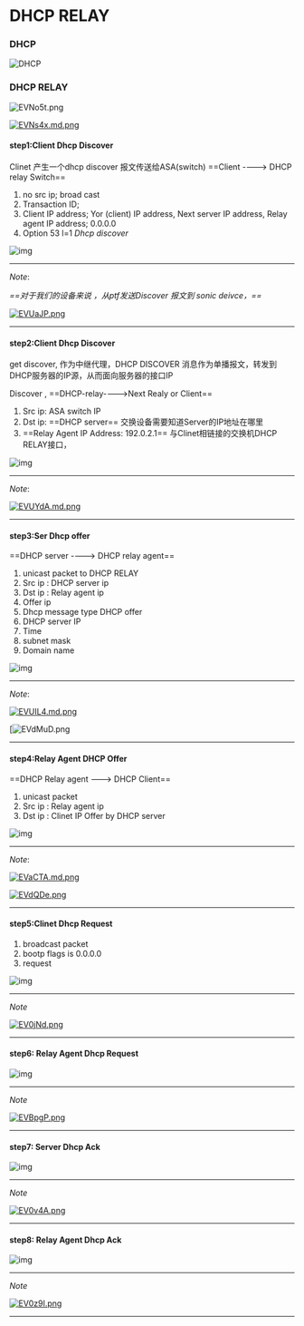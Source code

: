 
# DHCP RELAY

### DHCP



![DHCP](https://www.cisco.com/c/dam/en/us/support/docs/security/adaptive-security-appliance-asa-software/116265-configure-product-00-00.png)



### DHCP RELAY

![EVNo5t.png](https://s2.ax1x.com/2019/04/24/EVNo5t.png)

[![EVNs4x.md.png](https://s2.ax1x.com/2019/04/24/EVNs4x.md.png)](https://imgchr.com/i/EVNs4x)

#### step1:Client Dhcp Discover

Clinet 产生一个dhcp discover 报文传送给ASA(switch) ==Client ----> DHCP relay Switch==

1. no src ip; broad cast 
2. Transaction ID;
3. Client IP address; Yor (client) IP address, Next server IP address, Relay agent IP address; 0.0.0.0
4. Option 53 l=1 *Dhcp discover*

![img](https://www.cisco.com/c/dam/en/us/support/docs/security/adaptive-security-appliance-asa-software/116265-configure-product-00-02.png)

----

*Note*: 

*==对于我们的设备来说 ，从ptf发送Discover 报文到 sonic deivce，==*

[![EVUaJP.png](https://s2.ax1x.com/2019/04/24/EVUaJP.png)](https://imgchr.com/i/EVUaJP)



----



#### step2:Client Dhcp Discover

get discover, 作为中继代理，DHCP DISCOVER 消息作为单播报文，转发到DHCP服务器的IP源，从而面向服务器的接口IP

Discover , ==DHCP-relay---->Next Realy or Client==

1. Src ip: ASA switch IP
2. Dst ip: ==DHCP server== 交换设备需要知道Server的IP地址在哪里
3. ==Relay Agent IP Address: 192.0.2.1== 与Clinet相链接的交换机DHCP RELAY接口，

![img](https://www.cisco.com/c/dam/en/us/support/docs/security/adaptive-security-appliance-asa-software/116265-configure-product-00-03.png)



------

*Note*:

[![EVUYdA.md.png](https://s2.ax1x.com/2019/04/24/EVUYdA.md.png)](https://imgchr.com/i/EVUYdA)

----



#### step3:Ser Dhcp offer 

==DHCP server ----> DHCP relay agent==

1. unicast packet to DHCP RELAY
2. Src ip : DHCP server ip
3. Dst ip : Relay agent ip
4. Offer ip 
5. Dhcp message type DHCP offer
6. DHCP server IP
7. Time
8. subnet mask
9. Domain name

![img](https://www.cisco.com/c/dam/en/us/support/docs/security/adaptive-security-appliance-asa-software/116265-configure-product-00-04.png)



------

*Note*:

[![EVUIL4.md.png](https://s2.ax1x.com/2019/04/24/EVUIL4.md.png)](https://imgchr.com/i/EVUIL4)

[![EVdMuD.png](https://s2.ax1x.com/2019/04/24/EVdMuD.png)

------





#### step4:Relay Agent DHCP Offer 

==DHCP Relay agent ---> DHCP Client==

1. unicast  packet
2. Src ip :  Relay agent ip
3. Dst ip :  Clinet IP Offer by DHCP server

![img](https://www.cisco.com/c/dam/en/us/support/docs/security/adaptive-security-appliance-asa-software/116265-configure-product-00-05.png)

---

*Note*:

[![EVaCTA.md.png](https://s2.ax1x.com/2019/04/24/EVaCTA.md.png)](https://imgchr.com/i/EVaCTA)



[![EVdQDe.png](https://s2.ax1x.com/2019/04/24/EVdQDe.png)](https://imgchr.com/i/EVdQDe)

---



#### step5:Clinet Dhcp Request

1. broadcast packet
2. bootp flags is 0.0.0.0
3. request



![img](https://www.cisco.com/c/dam/en/us/support/docs/security/adaptive-security-appliance-asa-software/116265-configure-product-00-06.png)



---

*Note*

[![EV0jNd.png](https://s2.ax1x.com/2019/04/24/EV0jNd.png)](https://imgchr.com/i/EV0jNd)

---



#### step6: Relay Agent Dhcp Request

![img](https://www.cisco.com/c/dam/en/us/support/docs/security/adaptive-security-appliance-asa-software/116265-configure-product-00-07.png)



------

*Note*

[![EVBpgP.png](https://s2.ax1x.com/2019/04/24/EVBpgP.png)](https://imgchr.com/i/EVBpgP)

---



#### step7: Server Dhcp Ack





![img](https://www.cisco.com/c/dam/en/us/support/docs/security/adaptive-security-appliance-asa-software/116265-configure-product-00-08.png)

------

*Note*

[![EV0v4A.png](https://s2.ax1x.com/2019/04/24/EV0v4A.png)](https://imgchr.com/i/EV0v4A)

---



#### step8: Relay Agent Dhcp Ack



![img](https://www.cisco.com/c/dam/en/us/support/docs/security/adaptive-security-appliance-asa-software/116265-configure-product-00-09.png)



------

*Note*

[![EV0z9I.png](https://s2.ax1x.com/2019/04/24/EV0z9I.png)](https://imgchr.com/i/EV0z9I)

---




